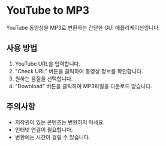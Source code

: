 # YouTube to MP3
YouTube 동영상을 MP3로 변환하는 간단한 GUI 애플리케이션입니다.

## 사용 방법
1. YouTube URL을 입력합니다.
2. "Check URL" 버튼을 클릭하여 동영상 정보를 확인합니다.
3. 원하는 음질을 선택합니다.
4. "Download" 버튼을 클릭하여 MP3파일을 다운로드 받습니다.

## 주의사항
- 저작권이 있는 콘텐츠는 변환하지 마세요.
- 인터넷 연결이 필요합니다.
- 변환에는 시간이 걸릴 수 있습니다.